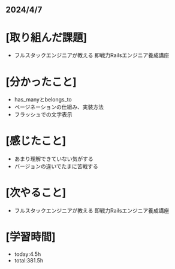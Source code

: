 ## 2024/4/7

# [取り組んだ課題]
- フルスタックエンジニアが教える 即戦力Railsエンジニア養成講座
# [分かったこと]
- has_manyとbelongs_to
- ページネーションの仕組み、実装方法
- フラッシュでの文字表示
# [感じたこと]  
- あまり理解できていない気がする
- バージョンの違いでたまに苦戦する
# [次やること]
- フルスタックエンジニアが教える 即戦力Railsエンジニア養成講座
# [学習時間]
- today:4.5h 
- total:381.5h
